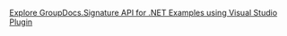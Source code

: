 [Explore GroupDocs.Signature API for .NET Examples using Visual Studio Plugin](https://github.com/groupdocs-signature/GroupDocs.Signature-for-.NET/tree/master/Plugins/GroupDocsSignatureVSPlugin)